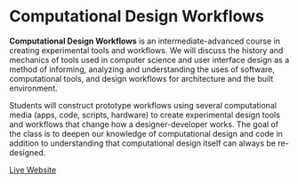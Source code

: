 # Computational Design Workflows

**Computational Design Workflows** is an intermediate-advanced course in creating experimental tools and workflows. We will discuss the history and mechanics of tools used in computer science and user interface design as a method of informing, analyzing and understanding the uses of software, computational tools, and design workflows for architecture and the built environment.

Students will construct prototype workflows using several computational media (apps, code, scripts, hardware) to create experimental design tools and workflows that change how a designer-developer works. The goal of the class is to deepen our knowledge of computational design and code in addition to understanding that computational design itself can always be re-designed.

[Live Website](https://celestelayne.github.io/fantastic-octo-guide/)